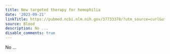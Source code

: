 ```yaml
---
title: New targeted therapy for hemophilia
date: '2023-09-21'
linkTitle: https://pubmed.ncbi.nlm.nih.gov/37733378/?utm_source=curl&utm_medium=rss&utm_campaign=journals&utm_content=7603509&fc=None&ff=20230921190446&v=2.17.9.post6+86293ac
source: Blood
description: No ...
disable_comments: true
---
```

No ...